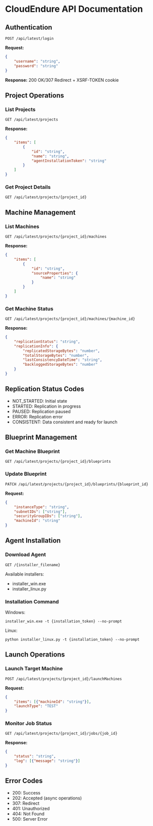 # CloudEndure API Documentation

## Authentication
```
POST /api/latest/login
```
**Request:**
```json
{
    "username": "string",
    "password": "string"
}
```
**Response:** 200 OK/307 Redirect + XSRF-TOKEN cookie

## Project Operations
### List Projects
```
GET /api/latest/projects
```
**Response:**
```json
{
    "items": [
        {
            "id": "string",
            "name": "string",
            "agentInstallationToken": "string"
        }
    ]
}
```

### Get Project Details
```
GET /api/latest/projects/{project_id}
```

## Machine Management
### List Machines
```
GET /api/latest/projects/{project_id}/machines
```
**Response:**
```json
{
    "items": [
        {
            "id": "string",
            "sourceProperties": {
                "name": "string"
            }
        }
    ]
}
```

### Get Machine Status
```
GET /api/latest/projects/{project_id}/machines/{machine_id}
```
**Response:**
```json
{
    "replicationStatus": "string",
    "replicationInfo": {
        "replicatedStorageBytes": "number",
        "totalStorageBytes": "number",
        "lastConsistencyDateTime": "string",
        "backloggedStorageBytes": "number"
    }
}
```

## Replication Status Codes
- NOT_STARTED: Initial state
- STARTED: Replication in progress
- PAUSED: Replication paused
- ERROR: Replication error
- CONSISTENT: Data consistent and ready for launch

## Blueprint Management
### Get Machine Blueprint
```
GET /api/latest/projects/{project_id}/blueprints
```

### Update Blueprint
```
PATCH /api/latest/projects/{project_id}/blueprints/{blueprint_id}
```
**Request:**
```json
{
    "instanceType": "string",
    "subnetIDs": ["string"],
    "securityGroupIDs": ["string"],
    "machineId": "string"
}
```

## Agent Installation
### Download Agent
```
GET /{installer_filename}
```
Available installers:
- installer_win.exe
- installer_linux.py

### Installation Command
Windows:
```
installer_win.exe -t {installation_token} --no-prompt
```
Linux:
```
python installer_linux.py -t {installation_token} --no-prompt
```

## Launch Operations
### Launch Target Machine
```
POST /api/latest/projects/{project_id}/launchMachines
```
**Request:**
```json
{
    "items": [{"machineId": "string"}],
    "launchType": "TEST"
}
```

### Monitor Job Status
```
GET /api/latest/projects/{project_id}/jobs/{job_id}
```
**Response:**
```json
{
    "status": "string",
    "log": [{"message": "string"}]
}
```

## Error Codes
- 200: Success
- 202: Accepted (async operations)
- 307: Redirect
- 401: Unauthorized
- 404: Not Found
- 500: Server Error
